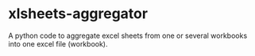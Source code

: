 # xlsheets-aggregator
A python code to aggregate excel sheets from one or several workbooks into one excel file (workbook).
